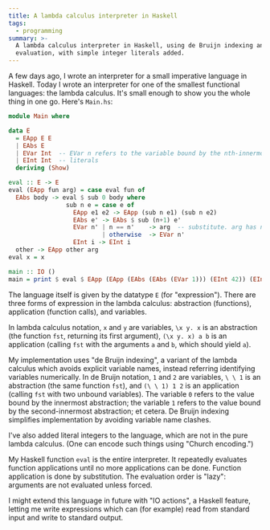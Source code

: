 ```yaml
---
title: A lambda calculus interpreter in Haskell
tags:
  - programming
summary: >-
  A lambda calculus interpreter in Haskell, using de Bruijn indexing and lazy
  evaluation, with simple integer literals added.
---
```


A few days ago, I wrote an interpreter for a small imperative language in Haskell.
Today I wrote an interpreter for one of the smallest functional languages:
the lambda calculus.
It's small enough to show you the whole thing in one go.
Here's `Main.hs`:

```haskell
module Main where

data E
  = EApp E E
  | EAbs E
  | EVar Int  -- EVar n refers to the variable bound by the nth-innermost abstraction
  | EInt Int  -- literals
  deriving (Show)

eval :: E -> E
eval (EApp fun arg) = case eval fun of
  EAbs body -> eval $ sub 0 body where
                sub n e = case e of
                  EApp e1 e2 -> EApp (sub n e1) (sub n e2)
                  EAbs e' -> EAbs $ sub (n+1) e'
                  EVar n' | n == n'    -> arg  -- substitute. arg has no free vars.
                          | otherwise  -> EVar n'
                  EInt i -> EInt i
  other -> EApp other arg
eval x = x

main :: IO ()
main = print $ eval $ EApp (EApp (EAbs (EAbs (EVar 1))) (EInt 42)) (EInt 43)
```

The language itself is given by the datatype `E` (for "expression").
There are three forms of expression in the lambda calculus:
abstraction (functions),
application (function calls),
and variables.

In lambda calculus notation,
`x` and `y` are variables,
`\x y. x` is an abstraction (the function `fst`, returning its first argument),
`(\x y. x) a b` is an application (calling `fst` with the arguments `a` and `b`, which should yield `a`).

My implementation uses "de Bruijn indexing",
a variant of the lambda calculus which avoids explicit variable names,
instead referring identifying variables numerically.
In de Bruijn notation,
`1` and `2` are variables,
`\ \ 1` is an abstraction (the same function `fst`),
and `(\ \ 1) 1 2` is an application (calling `fst` with two unbound variables).
The variable `0` refers to the value bound by the innermost abstraction;
the variable `1` refers to the value bound by the second-innermost abstraction;
et cetera.
De Bruijn indexing simplifies implementation
by avoiding variable name clashes.

I've also added literal integers to the language,
which are not in the pure lambda calculus.
(One can encode such things using "Church encoding.")

My Haskell function `eval` is the entire interpreter.
It repeatedly evaluates function applications until no more applications can be done.
Function application is done by substitution.
The evaluation order is "lazy":
arguments are not evaluated unless forced.

I might extend this language in future with "IO actions",
a Haskell feature,
letting me write expressions which can (for example)
read from standard input
and write to standard output.
